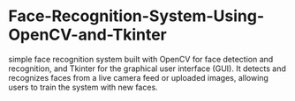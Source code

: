 # Face-Recognition-System-Using-OpenCV-and-Tkinter
simple face recognition system built with OpenCV for face detection and recognition, and Tkinter for the graphical user interface (GUI). It detects and recognizes faces from a live camera feed or uploaded images, allowing users to train the system with new faces.
